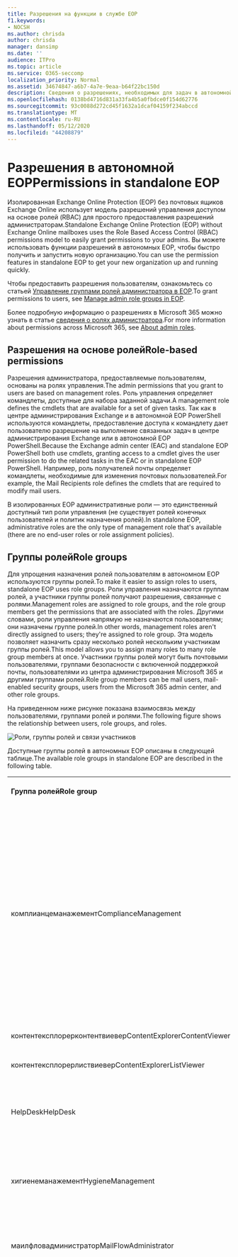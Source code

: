 ```yaml
---
title: Разрешения на функции в службе EOP
f1.keywords:
- NOCSH
ms.author: chrisda
author: chrisda
manager: dansimp
ms.date: ''
audience: ITPro
ms.topic: article
ms.service: O365-seccomp
localization_priority: Normal
ms.assetid: 34674847-a6b7-4a7e-9eaa-b64f22bc150d
description: Сведения о разрешениях, необходимых для задач в автономной службе Exchange Online Protection
ms.openlocfilehash: 0138bd4716d831a33fa4b5a0fbdce0f154d62776
ms.sourcegitcommit: 93c0088d272cd45f1632a1dcaf04159f234abccd
ms.translationtype: MT
ms.contentlocale: ru-RU
ms.lasthandoff: 05/12/2020
ms.locfileid: "44208879"
---
```

# <a name="permissions-in-standalone-eop"></a><span data-ttu-id="b035a-103">Разрешения в автономной EOP</span><span class="sxs-lookup"><span data-stu-id="b035a-103">Permissions in standalone EOP</span></span>

<span data-ttu-id="b035a-104">Изолированная Exchange Online Protection (EOP) без почтовых ящиков Exchange Online использует модель разрешений управления доступом на основе ролей (RBAC) для простого предоставления разрешений администраторам.</span><span class="sxs-lookup"><span data-stu-id="b035a-104">Standalone Exchange Online Protection (EOP) without Exchange Online mailboxes uses the Role Based Access Control (RBAC) permissions model to easily grant permissions to your admins.</span></span> <span data-ttu-id="b035a-105">Вы можете использовать функции разрешений в автономных EOP, чтобы быстро получить и запустить новую организацию.</span><span class="sxs-lookup"><span data-stu-id="b035a-105">You can use the permission features in standalone EOP to get your new organization up and running quickly.</span></span>

<span data-ttu-id="b035a-106">Чтобы предоставить разрешения пользователям, ознакомьтесь со статьей [Управление группами ролей администратора в EOP](manage-admin-role-group-permissions-in-eop.md).</span><span class="sxs-lookup"><span data-stu-id="b035a-106">To grant permissions to users, see [Manage admin role groups in EOP](manage-admin-role-group-permissions-in-eop.md).</span></span>

<span data-ttu-id="b035a-107">Более подробную информацию о разрешениях в Microsoft 365 можно узнать в статье [сведения о ролях администратора](https://docs.microsoft.com/microsoft-365/admin/add-users/about-admin-roles).</span><span class="sxs-lookup"><span data-stu-id="b035a-107">For more information about permissions across Microsoft 365, see [About admin roles](https://docs.microsoft.com/microsoft-365/admin/add-users/about-admin-roles).</span></span>

## <a name="role-based-permissions"></a><span data-ttu-id="b035a-108">Разрешения на основе ролей</span><span class="sxs-lookup"><span data-stu-id="b035a-108">Role-based permissions</span></span>

<span data-ttu-id="b035a-109">Разрешения администратора, предоставляемые пользователям, основаны на ролях управления.</span><span class="sxs-lookup"><span data-stu-id="b035a-109">The admin permissions that you grant to users are based on management roles.</span></span> <span data-ttu-id="b035a-110">Роль управления определяет командлеты, доступные для набора заданной задачи.</span><span class="sxs-lookup"><span data-stu-id="b035a-110">A management role defines the cmdlets that are available for a set of given tasks.</span></span> <span data-ttu-id="b035a-111">Так как в центре администрирования Exchange и в автономной EOP PowerShell используются командлеты, предоставление доступа к командлету дает пользователю разрешение на выполнение связанных задач в центре администрирования Exchange или в автономной EOP PowerShell.</span><span class="sxs-lookup"><span data-stu-id="b035a-111">Because the Exchange admin center (EAC) and standalone EOP PowerShell both use cmdlets, granting access to a cmdlet gives the user permission to do the related tasks in the EAC or in standalone EOP PowerShell.</span></span> <span data-ttu-id="b035a-112">Например, роль получателей почты определяет командлеты, необходимые для изменения почтовых пользователей.</span><span class="sxs-lookup"><span data-stu-id="b035a-112">For example, the Mail Recipients role defines the cmdlets that are required to modify mail users.</span></span>

<span data-ttu-id="b035a-113">В изолированных EOP административные роли — это единственный доступный тип роли управления (не существует ролей конечных пользователей и политик назначения ролей).</span><span class="sxs-lookup"><span data-stu-id="b035a-113">In standalone EOP, administrative roles are the only type of management role that's available (there are no end-user roles or role assignment policies).</span></span>

## <a name="role-groups"></a><span data-ttu-id="b035a-114">Группы ролей</span><span class="sxs-lookup"><span data-stu-id="b035a-114">Role groups</span></span>

<span data-ttu-id="b035a-115">Для упрощения назначения ролей пользователям в автономном EOP используются группы ролей.</span><span class="sxs-lookup"><span data-stu-id="b035a-115">To make it easier to assign roles to users, standalone EOP uses role groups.</span></span> <span data-ttu-id="b035a-116">Роли управления назначаются группам ролей, а участники группы ролей получают разрешения, связанные с ролями.</span><span class="sxs-lookup"><span data-stu-id="b035a-116">Management roles are assigned to role groups, and the role group members get the permissions that are associated with the roles.</span></span> <span data-ttu-id="b035a-117">Другими словами, роли управления напрямую не назначаются пользователям; они назначены группе ролей.</span><span class="sxs-lookup"><span data-stu-id="b035a-117">In other words, management roles aren't directly assigned to users; they're assigned to role group.</span></span> <span data-ttu-id="b035a-118">Эта модель позволяет назначить сразу несколько ролей нескольким участникам группы ролей.</span><span class="sxs-lookup"><span data-stu-id="b035a-118">This model allows you to assign many roles to many role group members at once.</span></span> <span data-ttu-id="b035a-119">Участники группы ролей могут быть почтовыми пользователями, группами безопасности с включенной поддержкой почты, пользователями из центра администрирования Microsoft 365 и другими группами ролей.</span><span class="sxs-lookup"><span data-stu-id="b035a-119">Role group members can be mail users, mail-enabled security groups, users from the Microsoft 365 admin center, and other role groups.</span></span>

<span data-ttu-id="b035a-120">На приведенном ниже рисунке показана взаимосвязь между пользователями, группами ролей и ролями.</span><span class="sxs-lookup"><span data-stu-id="b035a-120">The following figure shows the relationship between users, role groups, and roles.</span></span>

![Роли, группы ролей и связи участников](../../media/ITPro_Security_RBAC_EXO_SimplifiedRoleGroupRelationship.png)

<span data-ttu-id="b035a-122">Доступные группы ролей в автономных EOP описаны в следующей таблице.</span><span class="sxs-lookup"><span data-stu-id="b035a-122">The available role groups in standalone EOP are described in the following table.</span></span>

||||
|---|---|---|
|<span data-ttu-id="b035a-123">**Группа ролей**</span><span class="sxs-lookup"><span data-stu-id="b035a-123">**Role group**</span></span>|<span data-ttu-id="b035a-124">**Описание**</span><span class="sxs-lookup"><span data-stu-id="b035a-124">**Description**</span></span>|<span data-ttu-id="b035a-125">**Назначенные роли по умолчанию**</span><span class="sxs-lookup"><span data-stu-id="b035a-125">**Default roles assigned**</span></span>|
|<span data-ttu-id="b035a-126">комплианцеманажемент</span><span class="sxs-lookup"><span data-stu-id="b035a-126">ComplianceManagement</span></span>|<span data-ttu-id="b035a-127">Настройка и управление параметрами соответствия требованиям в Организации, в том числе предотвращением потери данных (DLP), если у вашей подписки есть возможности защиты от потери данных.</span><span class="sxs-lookup"><span data-stu-id="b035a-127">Configure and manage compliance settings within the organization, including data loss prevention (DLP) if your subscription has DLP capabilities.</span></span> <br/><br/> <span data-ttu-id="b035a-128">Члены роли [администратора соответствия](https://docs.microsoft.com/azure/active-directory/users-groups-roles/directory-assign-admin-roles#compliance-administrator) в Azure AD автоматически получают разрешения этой группы ролей.</span><span class="sxs-lookup"><span data-stu-id="b035a-128">Members of the [Compliance Administrator](https://docs.microsoft.com/azure/active-directory/users-groups-roles/directory-assign-admin-roles#compliance-administrator) role in Azure AD automatically get the permissions of this role group.</span></span>|<span data-ttu-id="b035a-129">Журналы аудита</span><span class="sxs-lookup"><span data-stu-id="b035a-129">Audit Logs</span></span> <br/><br/> <span data-ttu-id="b035a-130">Администрирование соответствия требованиям</span><span class="sxs-lookup"><span data-stu-id="b035a-130">Compliance Administration</span></span> <br/><br/> <span data-ttu-id="b035a-131">Управление правами на доступ к данным</span><span class="sxs-lookup"><span data-stu-id="b035a-131">Information Rights Management</span></span> <br/><br/> <span data-ttu-id="b035a-132">Управление хранением</span><span class="sxs-lookup"><span data-stu-id="b035a-132">Retention Management</span></span> <br/><br/> <span data-ttu-id="b035a-133">Журналы аудита только для просмотра</span><span class="sxs-lookup"><span data-stu-id="b035a-133">View-Only Audit Logs</span></span> <br/><br/> <span data-ttu-id="b035a-134">Конфигурация только для чтения</span><span class="sxs-lookup"><span data-stu-id="b035a-134">View-Only Configuration</span></span> <br/><br/> <span data-ttu-id="b035a-135">Получатели только для чтения</span><span class="sxs-lookup"><span data-stu-id="b035a-135">View-Only Recipients</span></span>|
|<span data-ttu-id="b035a-136">контентексплорерконтентвиевер</span><span class="sxs-lookup"><span data-stu-id="b035a-136">ContentExplorerContentViewer</span></span>|<span data-ttu-id="b035a-137">Не используется.</span><span class="sxs-lookup"><span data-stu-id="b035a-137">Not used.</span></span>|<span data-ttu-id="b035a-138">Средство просмотра контента классификации данных</span><span class="sxs-lookup"><span data-stu-id="b035a-138">Data Classification Content Viewer</span></span>|
|<span data-ttu-id="b035a-139">контентексплорерлиствиевер</span><span class="sxs-lookup"><span data-stu-id="b035a-139">ContentExplorerListViewer</span></span>|<span data-ttu-id="b035a-140">Не используется.</span><span class="sxs-lookup"><span data-stu-id="b035a-140">Not used.</span></span>|<span data-ttu-id="b035a-141">Средство просмотра списка классификации данных</span><span class="sxs-lookup"><span data-stu-id="b035a-141">Data Classification List Viewer</span></span>|
|<span data-ttu-id="b035a-142">HelpDesk</span><span class="sxs-lookup"><span data-stu-id="b035a-142">HelpDesk</span></span>|<span data-ttu-id="b035a-143">Просмотр почтовых пользователей и управление ими.</span><span class="sxs-lookup"><span data-stu-id="b035a-143">View and manage mail users.</span></span>|<span data-ttu-id="b035a-144">Сброс пароля</span><span class="sxs-lookup"><span data-stu-id="b035a-144">Reset Password</span></span> <br/><br/> <span data-ttu-id="b035a-145">Параметры пользователя</span><span class="sxs-lookup"><span data-stu-id="b035a-145">User Options</span></span> <br/><br/> <span data-ttu-id="b035a-146">Получатели только для чтения</span><span class="sxs-lookup"><span data-stu-id="b035a-146">View-Only Recipients</span></span>|
|<span data-ttu-id="b035a-147">хигиенеманажемент</span><span class="sxs-lookup"><span data-stu-id="b035a-147">HygieneManagement</span></span>|<span data-ttu-id="b035a-148">Управление функциями защиты (защита от нежелательной почты, защита от вредоносных программ и т. д.).</span><span class="sxs-lookup"><span data-stu-id="b035a-148">Manage protection features (anti-spam, anti-malware, etc.).</span></span>|<span data-ttu-id="b035a-149">Транспортная санацией</span><span class="sxs-lookup"><span data-stu-id="b035a-149">Transport Hygiene</span></span> <br/><br/> <span data-ttu-id="b035a-150">Конфигурация только для чтения</span><span class="sxs-lookup"><span data-stu-id="b035a-150">View-Only Configuration</span></span> <br/><br/> <span data-ttu-id="b035a-151">Получатели только для чтения</span><span class="sxs-lookup"><span data-stu-id="b035a-151">View-Only Recipients</span></span>|
|<span data-ttu-id="b035a-152">маилфловадминистратор</span><span class="sxs-lookup"><span data-stu-id="b035a-152">MailFlowAdministrator</span></span>|<span data-ttu-id="b035a-153">Просмотр обслуживаемых доменов и соединителей и управление ими</span><span class="sxs-lookup"><span data-stu-id="b035a-153">View and manage accepted domains and connectors</span></span>|<span data-ttu-id="b035a-154">Удаленные и обслуживаемые домены</span><span class="sxs-lookup"><span data-stu-id="b035a-154">Remote and Accepted Domains</span></span> <br/><br/> <span data-ttu-id="b035a-155">Получатели только для чтения</span><span class="sxs-lookup"><span data-stu-id="b035a-155">View-Only Recipients</span></span>|
|<span data-ttu-id="b035a-156">организатионманажемент</span><span class="sxs-lookup"><span data-stu-id="b035a-156">OrganizationManagement</span></span>|<span data-ttu-id="b035a-157">Административный доступ ко всей Организации и возможность выполнения практически любой задачи.</span><span class="sxs-lookup"><span data-stu-id="b035a-157">Admin access to the entire organization and the ability to perform almost any task.</span></span> <br/><br/> <span data-ttu-id="b035a-158">Члены роли [глобального администратора](https://docs.microsoft.com/azure/active-directory/users-groups-roles/directory-assign-admin-roles#global-administrator--company-administrator) в Azure AD автоматически получают разрешения этой группы ролей.</span><span class="sxs-lookup"><span data-stu-id="b035a-158">Members of the [Global Administrator](https://docs.microsoft.com/azure/active-directory/users-groups-roles/directory-assign-admin-roles#global-administrator--company-administrator) role in Azure AD automatically get the permissions of this role group.</span></span> <br/><br/> <span data-ttu-id="b035a-159">**Важно!** поскольку группа ролей организатионманажемент является мощной ролью, членами этой группы ролей могут быть только пользователи, выполняющие административные задачи на уровне Организации.</span><span class="sxs-lookup"><span data-stu-id="b035a-159">**Important**: Because the OrganizationManagement role group is a powerful role, only users that perform organizational-level administrative tasks should be members of this role group.</span></span>|<span data-ttu-id="b035a-160">Вредоносных программ</span><span class="sxs-lookup"><span data-stu-id="b035a-160">AntiMalware</span></span> <br/><br/> <span data-ttu-id="b035a-161">Защиты от спама</span><span class="sxs-lookup"><span data-stu-id="b035a-161">AntiSpam</span></span> <br/><br/> <span data-ttu-id="b035a-162">Журналы аудита</span><span class="sxs-lookup"><span data-stu-id="b035a-162">Audit Logs</span></span> <br/><br/> <span data-ttu-id="b035a-163">Администратор соответствия</span><span class="sxs-lookup"><span data-stu-id="b035a-163">Compliance Administrator</span></span> <br/><br/> <span data-ttu-id="b035a-164">Динамические группы рассылки</span><span class="sxs-lookup"><span data-stu-id="b035a-164">Distribution Groups</span></span> <br/><br/> <span data-ttu-id="b035a-165">Управление правами на доступ к данным</span><span class="sxs-lookup"><span data-stu-id="b035a-165">Information Rights Management</span></span> <br/><br/> <span data-ttu-id="b035a-166">Создание получателей почты</span><span class="sxs-lookup"><span data-stu-id="b035a-166">Mail Recipient Creation</span></span> <br/><br/> <span data-ttu-id="b035a-167">Получатели почты</span><span class="sxs-lookup"><span data-stu-id="b035a-167">Mail Recipients</span></span> <br/><br/> <span data-ttu-id="b035a-168">Отслеживание сообщений</span><span class="sxs-lookup"><span data-stu-id="b035a-168">Message Tracking</span></span> <br/><br/> <span data-ttu-id="b035a-169">Миграция</span><span class="sxs-lookup"><span data-stu-id="b035a-169">Migration</span></span> <br/><br/> <span data-ttu-id="b035a-170">Клиентский доступ Организации</span><span class="sxs-lookup"><span data-stu-id="b035a-170">Organization Client Access</span></span> <br/><br/> <span data-ttu-id="b035a-171">Конфигурация организации</span><span class="sxs-lookup"><span data-stu-id="b035a-171">Organization Configuration</span></span> <br/><br/> <span data-ttu-id="b035a-172">Параметры транспорта Организации</span><span class="sxs-lookup"><span data-stu-id="b035a-172">Organization Transport Settings</span></span> <br/><br/> <span data-ttu-id="b035a-173">Карантин</span><span class="sxs-lookup"><span data-stu-id="b035a-173">Quarantine</span></span> <br/><br/> <span data-ttu-id="b035a-174">Политики получателей</span><span class="sxs-lookup"><span data-stu-id="b035a-174">Recipient Policies</span></span> <br/><br/> <span data-ttu-id="b035a-175">Удаленные и обслуживаемые домены</span><span class="sxs-lookup"><span data-stu-id="b035a-175">Remote and Accepted Domains</span></span> <br/><br/> <span data-ttu-id="b035a-176">Сброс пароля</span><span class="sxs-lookup"><span data-stu-id="b035a-176">Reset Password</span></span> <br/><br/> <span data-ttu-id="b035a-177">Управление хранением</span><span class="sxs-lookup"><span data-stu-id="b035a-177">Retention Management</span></span> <br/><br/> <span data-ttu-id="b035a-178">Управление ролями</span><span class="sxs-lookup"><span data-stu-id="b035a-178">Role Management</span></span> <br/><br/> <span data-ttu-id="b035a-179">Администратор безопасности</span><span class="sxs-lookup"><span data-stu-id="b035a-179">Security Administrator</span></span> <br/><br/> <span data-ttu-id="b035a-180">Создание и членство в группах безопасности</span><span class="sxs-lookup"><span data-stu-id="b035a-180">Security Group Creation and Membership</span></span> <br/><br/> <span data-ttu-id="b035a-181">Читатель сведений о безопасности</span><span class="sxs-lookup"><span data-stu-id="b035a-181">Security Reader</span></span> <br/><br/> <span data-ttu-id="b035a-182">Администратор меток конфиденциальности</span><span class="sxs-lookup"><span data-stu-id="b035a-182">Sensitivity Label Administrator</span></span> <br/><br/> <span data-ttu-id="b035a-183">Контроль</span><span class="sxs-lookup"><span data-stu-id="b035a-183">Supervision</span></span> <br/><br/> <span data-ttu-id="b035a-184">Транспортная санацией</span><span class="sxs-lookup"><span data-stu-id="b035a-184">Transport Hygiene</span></span> <br/><br/> <span data-ttu-id="b035a-185">Правила транспорта</span><span class="sxs-lookup"><span data-stu-id="b035a-185">Transport Rules</span></span> <br/><br/> <span data-ttu-id="b035a-186">Параметры пользователя</span><span class="sxs-lookup"><span data-stu-id="b035a-186">User Options</span></span> <br/><br/> <span data-ttu-id="b035a-187">Только просмотр защиты от вредоносных программ</span><span class="sxs-lookup"><span data-stu-id="b035a-187">View-Only AntiMalware</span></span> <br/><br/> <span data-ttu-id="b035a-188">Только просмотр защиты от спама</span><span class="sxs-lookup"><span data-stu-id="b035a-188">View-Only AntiSpam</span></span> <br/><br/> <span data-ttu-id="b035a-189">Журналы аудита только для просмотра</span><span class="sxs-lookup"><span data-stu-id="b035a-189">View-Only Audit Logs</span></span> <br/><br/> <span data-ttu-id="b035a-190">Конфигурация только для чтения</span><span class="sxs-lookup"><span data-stu-id="b035a-190">View-Only Configuration</span></span> <br/><br/> <span data-ttu-id="b035a-191">Карантин только для просмотра</span><span class="sxs-lookup"><span data-stu-id="b035a-191">View-Only Quarantine</span></span> <br/><br/> <span data-ttu-id="b035a-192">Получатели только для чтения</span><span class="sxs-lookup"><span data-stu-id="b035a-192">View-Only Recipients</span></span> <br/><br/> <span data-ttu-id="b035a-193">Логика только для просмотра угроз</span><span class="sxs-lookup"><span data-stu-id="b035a-193">View-Only Threat Intelligence</span></span>|
|<span data-ttu-id="b035a-194">куарантинеадминистратор</span><span class="sxs-lookup"><span data-stu-id="b035a-194">QuarantineAdministrator</span></span>|<span data-ttu-id="b035a-195">Управление сообщениями, помещенными в карантин, для всех получателей.</span><span class="sxs-lookup"><span data-stu-id="b035a-195">Manage quarantined messages for all recipients.</span></span>|<span data-ttu-id="b035a-196">Карантин</span><span class="sxs-lookup"><span data-stu-id="b035a-196">Quarantine</span></span>|
|<span data-ttu-id="b035a-197">реЦипиентманажемент</span><span class="sxs-lookup"><span data-stu-id="b035a-197">RecipientManagement</span></span>|<span data-ttu-id="b035a-198">Создание, управление и удаление объектов получателей в Организации.</span><span class="sxs-lookup"><span data-stu-id="b035a-198">Create, manage, and remove recipient objects in the organization.</span></span>|<span data-ttu-id="b035a-199">Динамические группы рассылки</span><span class="sxs-lookup"><span data-stu-id="b035a-199">Distribution Groups</span></span> <br/><br/> <span data-ttu-id="b035a-200">Создание получателей почты</span><span class="sxs-lookup"><span data-stu-id="b035a-200">Mail Recipient Creation</span></span> <br/><br/> <span data-ttu-id="b035a-201">Получатели почты</span><span class="sxs-lookup"><span data-stu-id="b035a-201">Mail Recipients</span></span> <br/><br/> <span data-ttu-id="b035a-202">Отслеживание сообщений</span><span class="sxs-lookup"><span data-stu-id="b035a-202">Message Tracking</span></span> <br/><br/> <span data-ttu-id="b035a-203">Миграция</span><span class="sxs-lookup"><span data-stu-id="b035a-203">Migration</span></span> <br/><br/> <span data-ttu-id="b035a-204">Политики получателей</span><span class="sxs-lookup"><span data-stu-id="b035a-204">Recipient Policies</span></span> <br/><br/> <span data-ttu-id="b035a-205">Сброс пароля</span><span class="sxs-lookup"><span data-stu-id="b035a-205">Reset Password</span></span>|
|<span data-ttu-id="b035a-206">RecordsManagement</span><span class="sxs-lookup"><span data-stu-id="b035a-206">RecordsManagement</span></span>|<span data-ttu-id="b035a-207">Настройка функций соответствия требованиям, таких как теги политики хранения, классификации сообщений и правила для обработки почты (также называемые правилами транспорта).</span><span class="sxs-lookup"><span data-stu-id="b035a-207">Configure compliance features, such as retention policy tags, message classifications, and mail flow rules (also known as transport rules).</span></span>|<span data-ttu-id="b035a-208">Отслеживание сообщений</span><span class="sxs-lookup"><span data-stu-id="b035a-208">Message Tracking</span></span> <br/><br/> <span data-ttu-id="b035a-209">Управление хранением</span><span class="sxs-lookup"><span data-stu-id="b035a-209">Retention Management</span></span> <br/><br/> <span data-ttu-id="b035a-210">Правила транспорта</span><span class="sxs-lookup"><span data-stu-id="b035a-210">Transport Rules</span></span>|
|<span data-ttu-id="b035a-211">секуритядминистратор</span><span class="sxs-lookup"><span data-stu-id="b035a-211">SecurityAdministrator</span></span>|<span data-ttu-id="b035a-212">Настройте все аспекты защиты в Организации (защита от нежелательной почты, защиты от вредоносных программ, защиты от спуфинга, карантина и т. д.).</span><span class="sxs-lookup"><span data-stu-id="b035a-212">Configure all aspects of protection in the organization (anti-spam, anti-malware, anti-spoofing, quarantine, etc.).</span></span> <br/><br/> <span data-ttu-id="b035a-213">Члены роли [администратора безопасности](https://docs.microsoft.com/azure/active-directory/users-groups-roles/directory-assign-admin-roles#security-administrator) в Azure AD автоматически получают разрешения этой группы ролей.</span><span class="sxs-lookup"><span data-stu-id="b035a-213">Members of the [Security Administrator](https://docs.microsoft.com/azure/active-directory/users-groups-roles/directory-assign-admin-roles#security-administrator) role in Azure AD automatically get the permissions of this role group.</span></span>|<span data-ttu-id="b035a-214">Вредоносных программ</span><span class="sxs-lookup"><span data-stu-id="b035a-214">AntiMalware</span></span> <br/><br/> <span data-ttu-id="b035a-215">Защиты от спама</span><span class="sxs-lookup"><span data-stu-id="b035a-215">AntiSpam</span></span> <br/><br/> <span data-ttu-id="b035a-216">Журналы аудита</span><span class="sxs-lookup"><span data-stu-id="b035a-216">Audit Logs</span></span> <br/><br/> <span data-ttu-id="b035a-217">Карантин</span><span class="sxs-lookup"><span data-stu-id="b035a-217">Quarantine</span></span> <br/><br/> <span data-ttu-id="b035a-218">Администратор безопасности</span><span class="sxs-lookup"><span data-stu-id="b035a-218">Security Administrator</span></span> <br/><br/> <span data-ttu-id="b035a-219">Администратор меток конфиденциальности</span><span class="sxs-lookup"><span data-stu-id="b035a-219">Sensitivity Label Administrator</span></span> <br/><br/> <span data-ttu-id="b035a-220">Только просмотр защиты от вредоносных программ</span><span class="sxs-lookup"><span data-stu-id="b035a-220">View-Only AntiMalware</span></span> <br/><br/> <span data-ttu-id="b035a-221">Только просмотр защиты от спама</span><span class="sxs-lookup"><span data-stu-id="b035a-221">View-Only AntiSpam</span></span> <br/><br/> <span data-ttu-id="b035a-222">Журналы аудита только для просмотра</span><span class="sxs-lookup"><span data-stu-id="b035a-222">View-Only Audit Logs</span></span> <br/><br/> <span data-ttu-id="b035a-223">Карантин только для просмотра</span><span class="sxs-lookup"><span data-stu-id="b035a-223">View-Only Quarantine</span></span> <br/><br/> <span data-ttu-id="b035a-224">Логика только для просмотра угроз</span><span class="sxs-lookup"><span data-stu-id="b035a-224">View-Only Threat Intelligence</span></span>|
|<span data-ttu-id="b035a-225">секуритиреадер</span><span class="sxs-lookup"><span data-stu-id="b035a-225">SecurityReader</span></span>|<span data-ttu-id="b035a-226">Доступ только для просмотра ко всем аспектам защиты в Организации (защита от нежелательной почты, защиты от вредоносных программ, защиты от спуфинга, карантина и т. д.).</span><span class="sxs-lookup"><span data-stu-id="b035a-226">View-only access to all aspects of protection in the organization (anti-spam, anti-malware, anti-spoofing, quarantine, etc.).</span></span> <br/><br/> <span data-ttu-id="b035a-227">Члены роли [читателя безопасности](https://docs.microsoft.com/azure/active-directory/users-groups-roles/directory-assign-admin-roles#security-reader) в Azure AD автоматически получают разрешения этой группы ролей.</span><span class="sxs-lookup"><span data-stu-id="b035a-227">Members of the [Security Reader](https://docs.microsoft.com/azure/active-directory/users-groups-roles/directory-assign-admin-roles#security-reader) role in Azure AD automatically get the permissions of this role group.</span></span>|<span data-ttu-id="b035a-228">Читатель сведений о безопасности</span><span class="sxs-lookup"><span data-stu-id="b035a-228">Security Reader</span></span> <br/><br/> <span data-ttu-id="b035a-229">Только просмотр защиты от вредоносных программ</span><span class="sxs-lookup"><span data-stu-id="b035a-229">View-Only AntiMalware</span></span> <br/><br/> <span data-ttu-id="b035a-230">Только просмотр защиты от спама</span><span class="sxs-lookup"><span data-stu-id="b035a-230">View-Only AntiSpam</span></span> <br/><br/> <span data-ttu-id="b035a-231">Карантин только для просмотра</span><span class="sxs-lookup"><span data-stu-id="b035a-231">View-Only Quarantine</span></span> <br/><br/> <span data-ttu-id="b035a-232">Логика только для просмотра угроз</span><span class="sxs-lookup"><span data-stu-id="b035a-232">View-Only Threat Intelligence</span></span>|
|<span data-ttu-id="b035a-233">тенантадминс</span><span class="sxs-lookup"><span data-stu-id="b035a-233">TenantAdmins</span></span>|<span data-ttu-id="b035a-234">Членство в этой группе ролей синхронизируется между службами и управляется централизованно.</span><span class="sxs-lookup"><span data-stu-id="b035a-234">Membership in this role group is synchronized across services and managed centrally.</span></span> <span data-ttu-id="b035a-235">По умолчанию этой группе ролей не назначены никакие роли.</span><span class="sxs-lookup"><span data-stu-id="b035a-235">By default, this role group is not assigned any roles.</span></span> <span data-ttu-id="b035a-236">Однако она будет участником группы ролей Управление организацией и будет наследовать эти разрешения.</span><span class="sxs-lookup"><span data-stu-id="b035a-236">However, it will be a member of the Organization Management role group and will inherit those permissions.</span></span>|<span data-ttu-id="b035a-237">Нет</span><span class="sxs-lookup"><span data-stu-id="b035a-237">none</span></span>|
|<span data-ttu-id="b035a-238">виевонлйорганизатионманажемент</span><span class="sxs-lookup"><span data-stu-id="b035a-238">ViewOnlyOrganizationManagement</span></span>|<span data-ttu-id="b035a-239">Просмотр объектов "получатель", "Защита" и "Конфигурация" и их свойств в Организации.</span><span class="sxs-lookup"><span data-stu-id="b035a-239">View recipient, protection, and configuration objects and their properties in the organization.</span></span>|<span data-ttu-id="b035a-240">Администратор соответствия</span><span class="sxs-lookup"><span data-stu-id="b035a-240">Compliance Administrator</span></span> <br/><br/> <span data-ttu-id="b035a-241">Администратор безопасности</span><span class="sxs-lookup"><span data-stu-id="b035a-241">Security Administrator</span></span> <br/><br/> <span data-ttu-id="b035a-242">Читатель сведений о безопасности</span><span class="sxs-lookup"><span data-stu-id="b035a-242">Security Reader</span></span> <br/><br/> <span data-ttu-id="b035a-243">Администратор меток конфиденциальности</span><span class="sxs-lookup"><span data-stu-id="b035a-243">Sensitivity Label Administrator</span></span> <br/><br/> <span data-ttu-id="b035a-244">Конфигурация только для чтения</span><span class="sxs-lookup"><span data-stu-id="b035a-244">View-Only Configuration</span></span> <br/><br/> <span data-ttu-id="b035a-245">Получатели только для чтения</span><span class="sxs-lookup"><span data-stu-id="b035a-245">View-Only Recipients</span></span>|
|

<span data-ttu-id="b035a-246">Если вы работаете в небольшой организации с несколькими администраторами, возможно, потребуется добавить этих пользователей только в группу ролей Управление организацией, и вам не потребуется использовать другие группы ролей.</span><span class="sxs-lookup"><span data-stu-id="b035a-246">If you work in a small organization that has only a few admins, you might need to add those users to the Organization Management role group only, and you may never need to use the other role groups.</span></span> <span data-ttu-id="b035a-247">Если вы работаете в крупной организации, у вас могут быть администраторы, выполняющие определенные задачи, такие как Настройка получателей.</span><span class="sxs-lookup"><span data-stu-id="b035a-247">If you work in a larger organization, you might have admins who perform specific tasks, such as recipient configuration.</span></span> <span data-ttu-id="b035a-248">В таких случаях можно добавить одного администратора в группу ролей "Управление получателями", а другое — для группы ролей "Управление организацией".</span><span class="sxs-lookup"><span data-stu-id="b035a-248">In those cases, you might add one admin to the Recipient Management role group, and another admin to the Organization Management role group.</span></span> <span data-ttu-id="b035a-249">Администраторы могут управлять своими областями, но они не будут иметь разрешений на управление областями, за которые они не отвечают.</span><span class="sxs-lookup"><span data-stu-id="b035a-249">Those admins can then manage their specific areas, but they won't have permissions to manage areas they're not responsible for.</span></span>

<span data-ttu-id="b035a-250">Если встроенные группы ролей в Exchange Online не совпадают с должностными функциями администраторов, вы можете создавать группы ролей и добавлять к ним роли.</span><span class="sxs-lookup"><span data-stu-id="b035a-250">If the built-in role groups in Exchange Online don't match the job function of your administrators, you can create role groups and add roles to them.</span></span> <span data-ttu-id="b035a-251">Дополнительные сведения см. [в разделе Управление группами ролей в автономной EOP](manage-admin-role-group-permissions-in-eop.md).</span><span class="sxs-lookup"><span data-stu-id="b035a-251">For more information, see [Manage role groups in standalone EOP](manage-admin-role-group-permissions-in-eop.md).</span></span>

## <a name="roles"></a><span data-ttu-id="b035a-252">Роли</span><span class="sxs-lookup"><span data-stu-id="b035a-252">Roles</span></span>

<span data-ttu-id="b035a-253">Встроенные роли, доступные в автономных EOP, описаны в приведенной ниже таблице.</span><span class="sxs-lookup"><span data-stu-id="b035a-253">The built-in roles that are available in standalone EOP are described in the following table.</span></span>

||||
|---|---|---|
|<span data-ttu-id="b035a-254">**Роль**</span><span class="sxs-lookup"><span data-stu-id="b035a-254">**Role**</span></span>|<span data-ttu-id="b035a-255">**Описание**</span><span class="sxs-lookup"><span data-stu-id="b035a-255">**Description**</span></span>|<span data-ttu-id="b035a-256">**Назначения группы ролей по умолчанию**</span><span class="sxs-lookup"><span data-stu-id="b035a-256">**Default role group assignments**</span></span>|
|<span data-ttu-id="b035a-257">Вредоносных программ</span><span class="sxs-lookup"><span data-stu-id="b035a-257">AntiMalware</span></span>|<span data-ttu-id="b035a-258">Просмотр и изменение конфигурации и отчетов для функций защиты от вредоносных программ.</span><span class="sxs-lookup"><span data-stu-id="b035a-258">View and modify the configuration and reports for anti-malware features.</span></span>|<span data-ttu-id="b035a-259">организатионманажемент</span><span class="sxs-lookup"><span data-stu-id="b035a-259">OrganizationManagement</span></span> <br/><br/> <span data-ttu-id="b035a-260">секуритядминистратор</span><span class="sxs-lookup"><span data-stu-id="b035a-260">SecurityAdministrator</span></span>|
|<span data-ttu-id="b035a-261">Защиты от спама</span><span class="sxs-lookup"><span data-stu-id="b035a-261">AntiSpam</span></span>|<span data-ttu-id="b035a-262">Просмотр и изменение конфигурации и отчетов по функциям защиты от нежелательной почты.</span><span class="sxs-lookup"><span data-stu-id="b035a-262">View and modify the configuration and reports for anti-spam features.</span></span>|<span data-ttu-id="b035a-263">организатионманажемент</span><span class="sxs-lookup"><span data-stu-id="b035a-263">OrganizationManagement</span></span> <br/><br/> <span data-ttu-id="b035a-264">секуритядминистратор</span><span class="sxs-lookup"><span data-stu-id="b035a-264">SecurityAdministrator</span></span>|
|<span data-ttu-id="b035a-265">Журналы аудита</span><span class="sxs-lookup"><span data-stu-id="b035a-265">Audit Logs</span></span>|<span data-ttu-id="b035a-266">Выполните поиск в журнале аудита действий администратора и просмотрите результаты.</span><span class="sxs-lookup"><span data-stu-id="b035a-266">Search the administrator audit log and view the results.</span></span>|<span data-ttu-id="b035a-267">комплианцеманажемент</span><span class="sxs-lookup"><span data-stu-id="b035a-267">ComplianceManagement</span></span> <br/><br/> <span data-ttu-id="b035a-268">организатионманажемент</span><span class="sxs-lookup"><span data-stu-id="b035a-268">OrganizationManagement</span></span> <br/><br/> <span data-ttu-id="b035a-269">секуритядминистратор</span><span class="sxs-lookup"><span data-stu-id="b035a-269">SecurityAdministrator</span></span>|
|<span data-ttu-id="b035a-270">Администратор соответствия требованиям<sup>\*</sup></span><span class="sxs-lookup"><span data-stu-id="b035a-270">Compliance Administrator<sup>\*</sup></span></span>||<span data-ttu-id="b035a-271">комплианцеманажемент</span><span class="sxs-lookup"><span data-stu-id="b035a-271">ComplianceManagement</span></span> <br/><br/> <span data-ttu-id="b035a-272">организатионманажемент</span><span class="sxs-lookup"><span data-stu-id="b035a-272">OrganizationManagement</span></span> <br/><br/> <span data-ttu-id="b035a-273">виевонлйорганизатионманажемент</span><span class="sxs-lookup"><span data-stu-id="b035a-273">ViewOnlyOrganizationManagement</span></span>|
|<span data-ttu-id="b035a-274">Средство просмотра контента классификации данных<sup>\*</sup></span><span class="sxs-lookup"><span data-stu-id="b035a-274">Data Classification Content Viewer<sup>\*</sup></span></span>||<span data-ttu-id="b035a-275">контентексплорерконтентвиевер</span><span class="sxs-lookup"><span data-stu-id="b035a-275">ContentExplorerContentViewer</span></span>|
|<span data-ttu-id="b035a-276">Средство просмотра списка классификации данных<sup>\*</sup></span><span class="sxs-lookup"><span data-stu-id="b035a-276">Data Classification List Viewer<sup>\*</sup></span></span>||
|<span data-ttu-id="b035a-277">Динамические группы рассылки</span><span class="sxs-lookup"><span data-stu-id="b035a-277">Distribution Groups</span></span>|<span data-ttu-id="b035a-278">Создавайте все группы рассылки, группы безопасности с включенной поддержкой почты и элементы, а затем управляйте ими.</span><span class="sxs-lookup"><span data-stu-id="b035a-278">Create and manage all distribution groups, mail-enabled security groups, and members.</span></span>|<span data-ttu-id="b035a-279">организатионманажемент</span><span class="sxs-lookup"><span data-stu-id="b035a-279">OrganizationManagement</span></span> <br/><br/> <span data-ttu-id="b035a-280">реЦипиентманажемент</span><span class="sxs-lookup"><span data-stu-id="b035a-280">RecipientManagement</span></span>|
|<span data-ttu-id="b035a-281">Управление правами на доступ к данным<sup>\*</sup></span><span class="sxs-lookup"><span data-stu-id="b035a-281">Information Rights Management<sup>\*</sup></span></span>||<span data-ttu-id="b035a-282">комплианцеманажемент</span><span class="sxs-lookup"><span data-stu-id="b035a-282">ComplianceManagement</span></span> <br/><br/> <span data-ttu-id="b035a-283">организатионманажемент</span><span class="sxs-lookup"><span data-stu-id="b035a-283">OrganizationManagement</span></span>|
|<span data-ttu-id="b035a-284">Создание получателей почты</span><span class="sxs-lookup"><span data-stu-id="b035a-284">Mail Recipient Creation</span></span>|<span data-ttu-id="b035a-285">Создание и удаление почтовых пользователей.</span><span class="sxs-lookup"><span data-stu-id="b035a-285">Create and remove mail users.</span></span>|<span data-ttu-id="b035a-286">организатионманажемент</span><span class="sxs-lookup"><span data-stu-id="b035a-286">OrganizationManagement</span></span> <br/><br/> <span data-ttu-id="b035a-287">реЦипиентманажемент</span><span class="sxs-lookup"><span data-stu-id="b035a-287">RecipientManagement</span></span>|
|<span data-ttu-id="b035a-288">Получатели почты</span><span class="sxs-lookup"><span data-stu-id="b035a-288">Mail Recipients</span></span>|<span data-ttu-id="b035a-289">Изменение существующих почтовых пользователей.</span><span class="sxs-lookup"><span data-stu-id="b035a-289">Modify existing mail users.</span></span>|<span data-ttu-id="b035a-290">организатионманажемент</span><span class="sxs-lookup"><span data-stu-id="b035a-290">OrganizationManagement</span></span> <br/><br/> <span data-ttu-id="b035a-291">реЦипиентманажемент</span><span class="sxs-lookup"><span data-stu-id="b035a-291">RecipientManagement</span></span>|
|<span data-ttu-id="b035a-292">Отслеживание сообщений<sup>\*</sup></span><span class="sxs-lookup"><span data-stu-id="b035a-292">Message Tracking<sup>\*</sup></span></span>||<span data-ttu-id="b035a-293">организатионманажемент</span><span class="sxs-lookup"><span data-stu-id="b035a-293">OrganizationManagement</span></span> <br/><br/> <span data-ttu-id="b035a-294">реЦипиентманажемент</span><span class="sxs-lookup"><span data-stu-id="b035a-294">RecipientManagement</span></span> <br/><br/> <span data-ttu-id="b035a-295">Управление записями</span><span class="sxs-lookup"><span data-stu-id="b035a-295">Records Management</span></span>|
|<span data-ttu-id="b035a-296">Следующего<sup>\*</sup></span><span class="sxs-lookup"><span data-stu-id="b035a-296">Migration<sup>\*</sup></span></span>||<span data-ttu-id="b035a-297">организатионманажемент</span><span class="sxs-lookup"><span data-stu-id="b035a-297">OrganizationManagement</span></span> <br/><br/> <span data-ttu-id="b035a-298">реЦипиентманажемент</span><span class="sxs-lookup"><span data-stu-id="b035a-298">RecipientManagement</span></span>|
|<span data-ttu-id="b035a-299">MyBaseOptions</span><span class="sxs-lookup"><span data-stu-id="b035a-299">MyBaseOptions</span></span>|<span data-ttu-id="b035a-300">Позволяет пользователям просматривать свои сообщения, помещенные в карантин.</span><span class="sxs-lookup"><span data-stu-id="b035a-300">Allows users to view their own quarantined messages.</span></span> <br/><br/> <span data-ttu-id="b035a-301">Эта роль автоматически назначается пользователям, и ее невозможно назначить вручную.</span><span class="sxs-lookup"><span data-stu-id="b035a-301">This role is automatically assigned to users, and you can't assign it manually.</span></span>|<span data-ttu-id="b035a-302">Нет</span><span class="sxs-lookup"><span data-stu-id="b035a-302">none</span></span>|
|<span data-ttu-id="b035a-303">Клиентский доступ Организации<sup>\*</sup></span><span class="sxs-lookup"><span data-stu-id="b035a-303">Organization Client Access<sup>\*</sup></span></span>||<span data-ttu-id="b035a-304">организатионманажемент</span><span class="sxs-lookup"><span data-stu-id="b035a-304">OrganizationManagement</span></span>|
|<span data-ttu-id="b035a-305">Конфигурация организации</span><span class="sxs-lookup"><span data-stu-id="b035a-305">Organization Configuration</span></span>|<span data-ttu-id="b035a-306">Просмотр отчетов.</span><span class="sxs-lookup"><span data-stu-id="b035a-306">View reports.</span></span>|<span data-ttu-id="b035a-307">организатионманажемент</span><span class="sxs-lookup"><span data-stu-id="b035a-307">OrganizationManagement</span></span>|
|<span data-ttu-id="b035a-308">Параметры транспорта Организации<sup>\*</sup></span><span class="sxs-lookup"><span data-stu-id="b035a-308">Organization Transport Settings<sup>\*</sup></span></span>||<span data-ttu-id="b035a-309">организатионманажемент</span><span class="sxs-lookup"><span data-stu-id="b035a-309">OrganizationManagement</span></span>|
|<span data-ttu-id="b035a-310">Карантин</span><span class="sxs-lookup"><span data-stu-id="b035a-310">Quarantine</span></span>|<span data-ttu-id="b035a-311">Управление всеми типами сообщений, помещенных в карантин, для всех получателей.</span><span class="sxs-lookup"><span data-stu-id="b035a-311">Manage all types of quarantined message for all recipients.</span></span>|<span data-ttu-id="b035a-312">организатионманажемент</span><span class="sxs-lookup"><span data-stu-id="b035a-312">OrganizationManagement</span></span> <br/><br/> <span data-ttu-id="b035a-313">куарантинеадминистратор</span><span class="sxs-lookup"><span data-stu-id="b035a-313">QuarantineAdministrator</span></span> <br/><br/> <span data-ttu-id="b035a-314">секуритядминистратор</span><span class="sxs-lookup"><span data-stu-id="b035a-314">SecurityAdministrator</span></span>|
|<span data-ttu-id="b035a-315">Политики получателей<sup>\*</sup></span><span class="sxs-lookup"><span data-stu-id="b035a-315">Recipient Policies<sup>\*</sup></span></span>||<span data-ttu-id="b035a-316">организатионманажемент</span><span class="sxs-lookup"><span data-stu-id="b035a-316">OrganizationManagement</span></span> <br/><br/> <span data-ttu-id="b035a-317">реЦипиентманажемент</span><span class="sxs-lookup"><span data-stu-id="b035a-317">RecipientManagement</span></span>|
|<span data-ttu-id="b035a-318">Удаленные и обслуживаемые домены</span><span class="sxs-lookup"><span data-stu-id="b035a-318">Remote and Accepted Domains</span></span>|<span data-ttu-id="b035a-319">Управление удаленными доменами, обслуживаемыми доменами и соединителями.</span><span class="sxs-lookup"><span data-stu-id="b035a-319">Manage remote domains, accepted domains, and connectors.</span></span>|<span data-ttu-id="b035a-320">маилфловадминистратор</span><span class="sxs-lookup"><span data-stu-id="b035a-320">MailFlowAdministrator</span></span> <br/><br/> <span data-ttu-id="b035a-321">организатионманажемент</span><span class="sxs-lookup"><span data-stu-id="b035a-321">OrganizationManagement</span></span>|
|<span data-ttu-id="b035a-322">Сброс пароля<sup>\*</sup></span><span class="sxs-lookup"><span data-stu-id="b035a-322">Reset Password<sup>\*</sup></span></span>||<span data-ttu-id="b035a-323">HelpDesk</span><span class="sxs-lookup"><span data-stu-id="b035a-323">HelpDesk</span></span> <br/><br/> <span data-ttu-id="b035a-324">организатионманажемент</span><span class="sxs-lookup"><span data-stu-id="b035a-324">OrganizationManagement</span></span> <br/><br/> <span data-ttu-id="b035a-325">реЦипиентманажемент</span><span class="sxs-lookup"><span data-stu-id="b035a-325">RecipientManagement</span></span>|
|<span data-ttu-id="b035a-326">Управление хранением<sup>\*</sup></span><span class="sxs-lookup"><span data-stu-id="b035a-326">Retention Management<sup>\*</sup></span></span>||<span data-ttu-id="b035a-327">комплианцеманажемент</span><span class="sxs-lookup"><span data-stu-id="b035a-327">ComplianceManagement</span></span> <br/><br/> <span data-ttu-id="b035a-328">организатионманажемент</span><span class="sxs-lookup"><span data-stu-id="b035a-328">OrganizationManagement</span></span> <br/><br/> <span data-ttu-id="b035a-329">RecordsManagement</span><span class="sxs-lookup"><span data-stu-id="b035a-329">RecordsManagement</span></span>|
|<span data-ttu-id="b035a-330">Управление ролями</span><span class="sxs-lookup"><span data-stu-id="b035a-330">Role Management</span></span>|<span data-ttu-id="b035a-331">Создание групп ролей и управление ими.</span><span class="sxs-lookup"><span data-stu-id="b035a-331">Create and manage role groups.</span></span>|<span data-ttu-id="b035a-332">организатионманажемент</span><span class="sxs-lookup"><span data-stu-id="b035a-332">OrganizationManagement</span></span>|
|<span data-ttu-id="b035a-333">Администратор безопасности</span><span class="sxs-lookup"><span data-stu-id="b035a-333">Security Administrator</span></span>|<span data-ttu-id="b035a-334">Управление конфигурацией и отчетами для всех функций безопасности и защиты.</span><span class="sxs-lookup"><span data-stu-id="b035a-334">Manage the configuration and reports for all security and protection features.</span></span>|<span data-ttu-id="b035a-335">организатионманажемент</span><span class="sxs-lookup"><span data-stu-id="b035a-335">OrganizationManagement</span></span> <br/><br/> <span data-ttu-id="b035a-336">секуритядминистратор</span><span class="sxs-lookup"><span data-stu-id="b035a-336">SecurityAdministrator</span></span> <br/><br/> <span data-ttu-id="b035a-337">виевонлйорганизатионманажемент</span><span class="sxs-lookup"><span data-stu-id="b035a-337">ViewOnlyOrganizationManagement</span></span>|
|<span data-ttu-id="b035a-338">Создание и членство в группах безопасности</span><span class="sxs-lookup"><span data-stu-id="b035a-338">Security Group Creation and Membership</span></span>|<span data-ttu-id="b035a-339">Создание групп безопасности с включенной поддержкой почты и управление ими.</span><span class="sxs-lookup"><span data-stu-id="b035a-339">Create and manage mail-enabled security groups.</span></span>|<span data-ttu-id="b035a-340">организатионманажемент</span><span class="sxs-lookup"><span data-stu-id="b035a-340">OrganizationManagement</span></span>|
|<span data-ttu-id="b035a-341">Читатель сведений о безопасности</span><span class="sxs-lookup"><span data-stu-id="b035a-341">Security Reader</span></span>|<span data-ttu-id="b035a-342">Просмотр конфигурации и отчетов о функциях обеспечения безопасности и защиты.</span><span class="sxs-lookup"><span data-stu-id="b035a-342">View the configuration and reports for security and protection features.</span></span>|<span data-ttu-id="b035a-343">Управление организацией</span><span class="sxs-lookup"><span data-stu-id="b035a-343">Organization Management</span></span> <br/><br/> <span data-ttu-id="b035a-344">секуритиреадер</span><span class="sxs-lookup"><span data-stu-id="b035a-344">SecurityReader</span></span> <br/><br/> <span data-ttu-id="b035a-345">виевонлйорганизатионманажемент</span><span class="sxs-lookup"><span data-stu-id="b035a-345">ViewOnlyOrganizationManagement</span></span>|
|<span data-ttu-id="b035a-346">Администратор меток конфиденциальности<sup>\*</sup></span><span class="sxs-lookup"><span data-stu-id="b035a-346">Sensitivity Label Administrator<sup>\*</sup></span></span>||<span data-ttu-id="b035a-347">организатионманажемент</span><span class="sxs-lookup"><span data-stu-id="b035a-347">OrganizationManagement</span></span> <br/><br/> <span data-ttu-id="b035a-348">секуритядминистратор</span><span class="sxs-lookup"><span data-stu-id="b035a-348">SecurityAdministrator</span></span> <br/><br/> <span data-ttu-id="b035a-349">виевонлйорганизатионманажемент</span><span class="sxs-lookup"><span data-stu-id="b035a-349">ViewOnlyOrganizationManagement</span></span>|
|<span data-ttu-id="b035a-350">Контроля<sup>\*</sup></span><span class="sxs-lookup"><span data-stu-id="b035a-350">Supervision<sup>\*</sup></span></span>||<span data-ttu-id="b035a-351">организатионманажемент</span><span class="sxs-lookup"><span data-stu-id="b035a-351">OrganizationManagement</span></span>|
|<span data-ttu-id="b035a-352">Транспортная санацией</span><span class="sxs-lookup"><span data-stu-id="b035a-352">Transport Hygiene</span></span>|<span data-ttu-id="b035a-353">Управление функциями защиты от вредоносных программ, функциями защиты от нежелательной почты и функции защиты от спуфинга.</span><span class="sxs-lookup"><span data-stu-id="b035a-353">Manage anti-malware, anti-spam features, and anti-spoofing features.</span></span>|<span data-ttu-id="b035a-354">хигиенеманажемент</span><span class="sxs-lookup"><span data-stu-id="b035a-354">HygieneManagement</span></span> <br/><br/> <span data-ttu-id="b035a-355">организатионманажемент</span><span class="sxs-lookup"><span data-stu-id="b035a-355">OrganizationManagement</span></span>|
|<span data-ttu-id="b035a-356">Правила транспорта</span><span class="sxs-lookup"><span data-stu-id="b035a-356">Transport Rules</span></span>|<span data-ttu-id="b035a-357">Создание и управление правилами обработки почты (также называемыми правилами транспорта).</span><span class="sxs-lookup"><span data-stu-id="b035a-357">Create and manage mail flow rules (also known as transport rules).</span></span>|<span data-ttu-id="b035a-358">организатионманажемент</span><span class="sxs-lookup"><span data-stu-id="b035a-358">OrganizationManagement</span></span> <br/><br/> <span data-ttu-id="b035a-359">RecordsManagement</span><span class="sxs-lookup"><span data-stu-id="b035a-359">RecordsManagement</span></span>|
|<span data-ttu-id="b035a-360">Параметры пользователя</span><span class="sxs-lookup"><span data-stu-id="b035a-360">User Options</span></span>|<span data-ttu-id="b035a-361">Изменение существующих почтовых пользователей.</span><span class="sxs-lookup"><span data-stu-id="b035a-361">Modify existing mail users.</span></span>|<span data-ttu-id="b035a-362">HelpDesk</span><span class="sxs-lookup"><span data-stu-id="b035a-362">HelpDesk</span></span> <br/><br/> <span data-ttu-id="b035a-363">организатионманажемент</span><span class="sxs-lookup"><span data-stu-id="b035a-363">OrganizationManagement</span></span>|
|<span data-ttu-id="b035a-364">Только просмотр защиты от вредоносных программ</span><span class="sxs-lookup"><span data-stu-id="b035a-364">View-Only AntiMalware</span></span>|<span data-ttu-id="b035a-365">Просмотрите конфигурацию и отчеты о функциях защиты от вредоносных программ.</span><span class="sxs-lookup"><span data-stu-id="b035a-365">View the configuration and reports for anti-malware features.</span></span>|<span data-ttu-id="b035a-366">организатионманажемент</span><span class="sxs-lookup"><span data-stu-id="b035a-366">OrganizationManagement</span></span> <br/><br/> <span data-ttu-id="b035a-367">секуритядминистратор</span><span class="sxs-lookup"><span data-stu-id="b035a-367">SecurityAdministrator</span></span> <br/><br/> <span data-ttu-id="b035a-368">секуритиреадер</span><span class="sxs-lookup"><span data-stu-id="b035a-368">SecurityReader</span></span>|
|<span data-ttu-id="b035a-369">Только просмотр защиты от спама</span><span class="sxs-lookup"><span data-stu-id="b035a-369">View-Only AntiSpam</span></span>|<span data-ttu-id="b035a-370">Просмотр конфигурации и отчетов по функциям защиты от нежелательной почты.</span><span class="sxs-lookup"><span data-stu-id="b035a-370">View the configuration and reports for anti-spam features.</span></span>|<span data-ttu-id="b035a-371">организатионманажемент</span><span class="sxs-lookup"><span data-stu-id="b035a-371">OrganizationManagement</span></span> <br/><br/> <span data-ttu-id="b035a-372">секуритядминистратор</span><span class="sxs-lookup"><span data-stu-id="b035a-372">SecurityAdministrator</span></span> <br/><br/> <span data-ttu-id="b035a-373">секуритиреадер</span><span class="sxs-lookup"><span data-stu-id="b035a-373">SecurityReader</span></span>|
|<span data-ttu-id="b035a-374">Журналы аудита только для просмотра</span><span class="sxs-lookup"><span data-stu-id="b035a-374">View-Only Audit Logs</span></span>|<span data-ttu-id="b035a-375">Выполните поиск в журнале аудита действий администратора и просмотрите результаты.</span><span class="sxs-lookup"><span data-stu-id="b035a-375">Search the administrator audit log and view the results.</span></span>|<span data-ttu-id="b035a-376">комплианцеманажемент</span><span class="sxs-lookup"><span data-stu-id="b035a-376">ComplianceManagement</span></span> <br/><br/> <span data-ttu-id="b035a-377">организатионманажемент</span><span class="sxs-lookup"><span data-stu-id="b035a-377">OrganizationManagement</span></span> <br/><br/> <span data-ttu-id="b035a-378">секуритядминистратор</span><span class="sxs-lookup"><span data-stu-id="b035a-378">SecurityAdministrator</span></span>|
|<span data-ttu-id="b035a-379">Конфигурация только для чтения</span><span class="sxs-lookup"><span data-stu-id="b035a-379">View-Only Configuration</span></span>|<span data-ttu-id="b035a-380">Просмотр всех параметров Организации и почтового процесса (не получателей) в Организации.</span><span class="sxs-lookup"><span data-stu-id="b035a-380">View all of the organization and mail flow (non-recipient) settings in the organization.</span></span>|<span data-ttu-id="b035a-381">комплианцеманажемент</span><span class="sxs-lookup"><span data-stu-id="b035a-381">ComplianceManagement</span></span> <br/><br/> <span data-ttu-id="b035a-382">хигиенеманажемент</span><span class="sxs-lookup"><span data-stu-id="b035a-382">HygieneManagement</span></span> <br/><br/> <span data-ttu-id="b035a-383">организатионманажемент</span><span class="sxs-lookup"><span data-stu-id="b035a-383">OrganizationManagement</span></span> <br/><br/> <span data-ttu-id="b035a-384">виевонлйорганизатионманажемент</span><span class="sxs-lookup"><span data-stu-id="b035a-384">ViewOnlyOrganizationManagement</span></span>|
|<span data-ttu-id="b035a-385">Карантин только для просмотра</span><span class="sxs-lookup"><span data-stu-id="b035a-385">View-Only Quarantine</span></span>|<span data-ttu-id="b035a-386">Просмотр всех сообщений, помещенных в карантин для всех получателей.</span><span class="sxs-lookup"><span data-stu-id="b035a-386">View all quarantined messages for all recipients.</span></span>|<span data-ttu-id="b035a-387">организатионманажемент</span><span class="sxs-lookup"><span data-stu-id="b035a-387">OrganizationManagement</span></span> <br/><br/> <span data-ttu-id="b035a-388">секуритядминистратор</span><span class="sxs-lookup"><span data-stu-id="b035a-388">SecurityAdministrator</span></span> <br/><br/> <span data-ttu-id="b035a-389">секуритиреадер</span><span class="sxs-lookup"><span data-stu-id="b035a-389">SecurityReader</span></span>|
|<span data-ttu-id="b035a-390">Получатели только для чтения</span><span class="sxs-lookup"><span data-stu-id="b035a-390">View-Only Recipients</span></span>|<span data-ttu-id="b035a-391">Просмотр свойств получателей и запуск трассировки сообщений.</span><span class="sxs-lookup"><span data-stu-id="b035a-391">View recipient properties and run message trace.</span></span>|<span data-ttu-id="b035a-392">комплианцеманажемент</span><span class="sxs-lookup"><span data-stu-id="b035a-392">ComplianceManagement</span></span> <br/><br/> <span data-ttu-id="b035a-393">HelpDesk</span><span class="sxs-lookup"><span data-stu-id="b035a-393">HelpDesk</span></span> <br/><br/> <span data-ttu-id="b035a-394">хигиенеманажемент</span><span class="sxs-lookup"><span data-stu-id="b035a-394">HygieneManagement</span></span> <br/><br/> <span data-ttu-id="b035a-395">маилфловадминистратор</span><span class="sxs-lookup"><span data-stu-id="b035a-395">MailFlowAdministrator</span></span> <br/><br/>  <span data-ttu-id="b035a-396">организатионманажемент</span><span class="sxs-lookup"><span data-stu-id="b035a-396">OrganizationManagement</span></span> <br/><br/> <span data-ttu-id="b035a-397">виевонлйорганизатионманажемент</span><span class="sxs-lookup"><span data-stu-id="b035a-397">ViewOnlyOrganizationManagement</span></span>|
|<span data-ttu-id="b035a-398">Логика только для просмотра угроз<sup>\*</sup></span><span class="sxs-lookup"><span data-stu-id="b035a-398">View-Only Threat Intelligence<sup>\*</sup></span></span>||<span data-ttu-id="b035a-399">организатионманажемент</span><span class="sxs-lookup"><span data-stu-id="b035a-399">OrganizationManagement</span></span> <br/><br/> <span data-ttu-id="b035a-400">секуритядминистратор</span><span class="sxs-lookup"><span data-stu-id="b035a-400">SecurityAdministrator</span></span> <br/><br/> <span data-ttu-id="b035a-401">секуритиреадер</span><span class="sxs-lookup"><span data-stu-id="b035a-401">SecurityReader</span></span>|
|

<span data-ttu-id="b035a-402"><sup>\*</sup>Несмотря на то что эта роль доступна, она, в своюмся, ничего не имеет пользы в автономной EOP.</span><span class="sxs-lookup"><span data-stu-id="b035a-402"><sup>\*</sup> Although this role is available, it basically does nothing useful in standalone EOP.</span></span>

## <a name="microsoft-365-permissions-in-standalone-eop"></a><span data-ttu-id="b035a-403">Разрешения Microsoft 365 в автономной EOP</span><span class="sxs-lookup"><span data-stu-id="b035a-403">Microsoft 365 permissions in standalone EOP</span></span>

<span data-ttu-id="b035a-404">При создании пользователя в центре администрирования Microsoft 365 можно выбрать, назначать ли пользователю различные административные роли, такие как глобальный администратор, администратор службы, администратор паролей и т. д.</span><span class="sxs-lookup"><span data-stu-id="b035a-404">When you create a user in the Microsoft 365 admin center, you can choose whether to assign various administrative roles, such as Global admin, Service admin, Password admin, and so on, to the user.</span></span> <span data-ttu-id="b035a-405">Некоторые, но не все, роли Microsoft 365 предоставляют пользователю административные разрешения в EOP.</span><span class="sxs-lookup"><span data-stu-id="b035a-405">Some, but not all, Microsoft 365 roles grant the user administrative permissions in EOP.</span></span>

> [!NOTE]
> <span data-ttu-id="b035a-406">Учетная запись, используемая для создания автономной организации EOP, автоматически назначается роли глобального администратора.</span><span class="sxs-lookup"><span data-stu-id="b035a-406">The account you used to create your standalone EOP organization is automatically assigned to the Global admin role.</span></span>

<span data-ttu-id="b035a-407">В следующей таблице перечислены роли Microsoft 365 и отдельные группы ролей EOP, к которым они относятся.</span><span class="sxs-lookup"><span data-stu-id="b035a-407">The following table lists the Microsoft 365 roles and the standalone EOP role groups that they correspond to.</span></span> <span data-ttu-id="b035a-408">Более подробную информацию об этих ролях можно узнать в статье [сведения о ролях администратора](https://docs.microsoft.com/microsoft-365/admin/add-users/about-admin-roles).</span><span class="sxs-lookup"><span data-stu-id="b035a-408">For more information about these roles, see [About admin roles](https://docs.microsoft.com/microsoft-365/admin/add-users/about-admin-roles).</span></span>

|||
|---|---|
|<span data-ttu-id="b035a-409">**Роль Microsoft 365**</span><span class="sxs-lookup"><span data-stu-id="b035a-409">**Microsoft 365 role**</span></span>|<span data-ttu-id="b035a-410">**Группа ролей EOP**</span><span class="sxs-lookup"><span data-stu-id="b035a-410">**EOP role group**</span></span>|
|<span data-ttu-id="b035a-411">Администратор Exchange</span><span class="sxs-lookup"><span data-stu-id="b035a-411">Exchange admin</span></span>|<span data-ttu-id="b035a-412">организатионманажемент</span><span class="sxs-lookup"><span data-stu-id="b035a-412">OrganizationManagement</span></span>|
|<span data-ttu-id="b035a-413">Глобальный администратор</span><span class="sxs-lookup"><span data-stu-id="b035a-413">Global admin</span></span>|<span data-ttu-id="b035a-414">организатионманажемент</span><span class="sxs-lookup"><span data-stu-id="b035a-414">OrganizationManagement</span></span> <br/><br/> <span data-ttu-id="b035a-415">**Note**: роль глобального администратора и группа ролей организатионманажемент связаны друг с другом с помощью специальной группы ролей "Администратор организации".</span><span class="sxs-lookup"><span data-stu-id="b035a-415">**Note**: The Global admin role and the OrganizationManagement role group are tied together using a special Company Administrator role group.</span></span> <span data-ttu-id="b035a-416">Группа ролей администратора компании управляется внутренним образом и не может быть изменена напрямую.</span><span class="sxs-lookup"><span data-stu-id="b035a-416">The Company Administrator role group is managed internally and can't be modified directly.</span></span>|
|<span data-ttu-id="b035a-417">Администратор паролей</span><span class="sxs-lookup"><span data-stu-id="b035a-417">Password admin</span></span>|<span data-ttu-id="b035a-418">HelpDesk</span><span class="sxs-lookup"><span data-stu-id="b035a-418">HelpDesk</span></span>|
|<span data-ttu-id="b035a-419">Глобальный читатель</span><span class="sxs-lookup"><span data-stu-id="b035a-419">Global reader</span></span>|<span data-ttu-id="b035a-420">виевонлйорганизатионманажемент</span><span class="sxs-lookup"><span data-stu-id="b035a-420">ViewOnlyOrganizationManagement</span></span>|
|<span data-ttu-id="b035a-421">Администратор безопасности</span><span class="sxs-lookup"><span data-stu-id="b035a-421">Security admin</span></span>|<span data-ttu-id="b035a-422">секуритядминистратор</span><span class="sxs-lookup"><span data-stu-id="b035a-422">SecurityAdministrator</span></span>|
|<span data-ttu-id="b035a-423">Читатель безопасности</span><span class="sxs-lookup"><span data-stu-id="b035a-423">Security reader</span></span>|<span data-ttu-id="b035a-424">секуритиреадер</span><span class="sxs-lookup"><span data-stu-id="b035a-424">SecurityReader</span></span>|
|

<span data-ttu-id="b035a-425">Другие роли Microsoft 365 не имеют соответствующей группы ролей EOP и не предоставляют административные разрешения в EOP.</span><span class="sxs-lookup"><span data-stu-id="b035a-425">Other Microsoft 365 roles don't have a corresponding EOP role group and won't grant administrative permissions in EOP.</span></span> <span data-ttu-id="b035a-426">Дополнительные сведения о назначении роли Microsoft 365 пользователю приведены в разделе [назначение ролей администратора](https://docs.microsoft.com/office365/admin/add-users/assign-admin-roles).</span><span class="sxs-lookup"><span data-stu-id="b035a-426">For more information about assigning a Microsoft 365 role to a user, see [Assign admin roles](https://docs.microsoft.com/office365/admin/add-users/assign-admin-roles).</span></span>

<span data-ttu-id="b035a-427">Пользователям могут быть предоставлены права администратора в EOP, не добавляя их в роли Microsoft 365.</span><span class="sxs-lookup"><span data-stu-id="b035a-427">Users can be granted administrative rights in EOP without adding them to Microsoft 365 roles.</span></span> <span data-ttu-id="b035a-428">Для этого необходимо добавить пользователя в качестве члена группы ролей EOP.</span><span class="sxs-lookup"><span data-stu-id="b035a-428">You do this by adding the user as a member of an EOP role group.</span></span> <span data-ttu-id="b035a-429">Пользователь получает разрешения в EOP, но не будет получать разрешения в других рабочих нагрузках Microsoft 365.</span><span class="sxs-lookup"><span data-stu-id="b035a-429">The user will get permissions in EOP, but they won't get permissions in other Microsoft 365 workloads.</span></span>

### <a name="how-do-you-know-this-worked"></a><span data-ttu-id="b035a-430">Как проверить, все ли получилось?</span><span class="sxs-lookup"><span data-stu-id="b035a-430">How do you know this worked?</span></span>

<span data-ttu-id="b035a-431">Чтобы убедиться, что вы успешно скопировали группу ролей, выполните одно из указанных ниже действий.</span><span class="sxs-lookup"><span data-stu-id="b035a-431">To verify that you've successfully copied a role group, do either of the following steps:</span></span>

- <span data-ttu-id="b035a-432">В центре администрирования Exchange перейдите в **Permissions** раздел \> **роли администратора**разрешений и убедитесь, что группа ролей указана (или не указана в списке).</span><span class="sxs-lookup"><span data-stu-id="b035a-432">In the EAC, go to **Permissions** \> **Admin Roles**, and verify the role group is listed (or not listed).</span></span> <span data-ttu-id="b035a-433">Выберите группу ролей и проверьте параметры в области сведений или нажмите **изменить** ![ значок редактирования ](../../media/ITPro-EAC-EditIcon.png) , чтобы проверить параметры.</span><span class="sxs-lookup"><span data-stu-id="b035a-433">Select the role group, and verify the settings in the Details pane or click **Edit** ![Edit icon](../../media/ITPro-EAC-EditIcon.png) to verify the settings.</span></span>

- <span data-ttu-id="b035a-434">В Exchange Online PowerShell замените \< имя группы ролей на \> имя группы ролей, а затем выполните следующую команду, чтобы убедиться, что группа ролей существует (или не существует), и проверьте параметры:</span><span class="sxs-lookup"><span data-stu-id="b035a-434">In Exchange Online PowerShell, replace \<Role Group Name\> with the name of the role group, and run the following command to verify the role group exists (or doesn't exist) and verify the settings:</span></span>

    ```PowerShell
    Get-RoleGroup -Identity "<Role Group Name>" | Format-List
    ```
